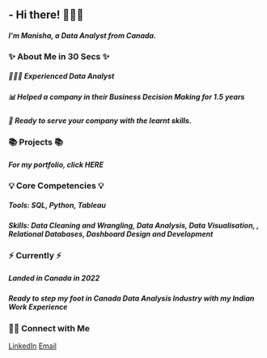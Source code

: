 ## - Hi there! 🙋🏻‍♀️
##### I'm Manisha, a Data Analyst from Canada.

### ✨ About Me in 30 Secs ✨
##### 👩🏻‍💻 Experienced Data Analyst
#####  📊 Helped a company in their Business Decision Making for 1.5 years 
##### 📝 Ready to serve your company with the learnt skills.
### 📚 Projects 📚
##### For my portfolio, click HERE
### 💡 Core Competencies 💡
##### Tools: SQL, Python, Tableau
##### Skills: Data Cleaning and Wrangling, Data Analysis, Data Visualisation, , Relational Databases, Dashboard Design and Development
### ⚡️ Currently ⚡️
##### Landed in Canada in 2022
##### Ready to step my foot in Canada Data Analysis Industry with my Indian Work Experience
### 🙌🏻 Connect with Me
[LinkedIn](linkedin.com/in/manisha-rehal-1a64aa170)
[Email](mailto:manisharehal1319@gmail.com?subject=[GitHub]%20Source%20manisha%20rehal)



<!---
manisharehal/manisharehal is a ✨ special ✨ repository because its `README.md` (this file) appears on your GitHub profile.
You can click the Preview link to take a look at your changes.
--->
